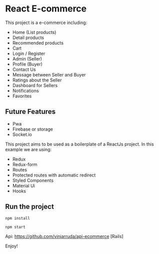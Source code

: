 # React E-commerce

This project is a e-commerce including:
- Home (List products)
- Detail products
- Recommended products
- Cart
- Login / Register
- Admin (Seller)
- Profile (Buyer)
- Contact Us
- Message between Seller and Buyer
- Ratings about the Seller
- Dashboard for Sellers
- Notifications
- Favorites

## Future Features
- Pwa
- Firebase or storage
- Socket.io

This project aims to be used as a boilerplate of a ReactJs project.
In this example we are using:
- Redux
- Redux-form
- Routes
- Protected routes with automatic redirect
- Styled Components
- Material Ui
- Hooks

## Run the project

```npm install```

```npm start```

Api: https://github.com/viniarruda/api-ecommerce [Rails]

Enjoy!
